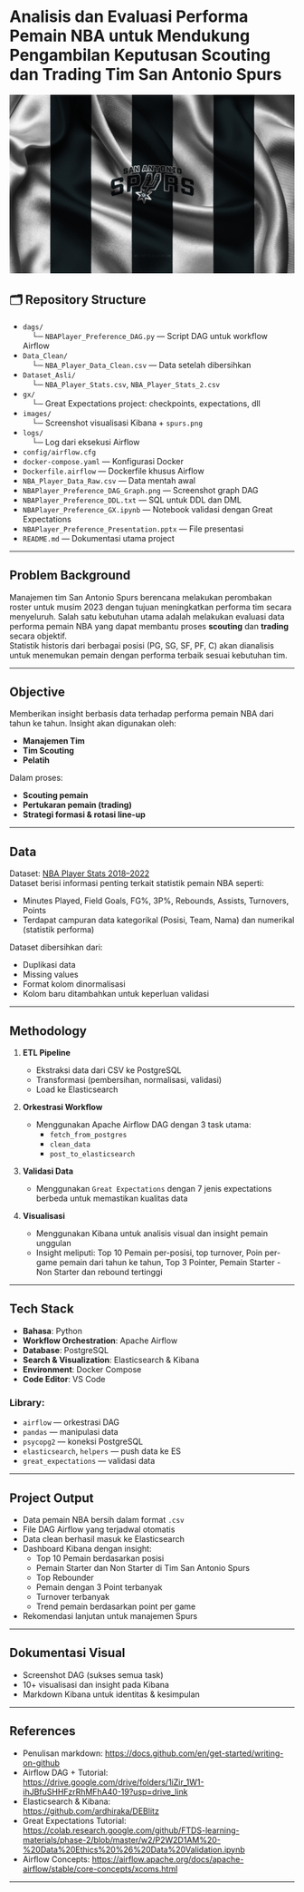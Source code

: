# Analisis dan Evaluasi Performa Pemain NBA untuk Mendukung Pengambilan Keputusan Scouting dan Trading Tim San Antonio Spurs

![San Antonio Spurs Logo](images/Banner.jpeg)

## 🗂 Repository Structure

- `dags/`  
  &nbsp;&nbsp;&nbsp;&nbsp;└─ `NBAPlayer_Preference_DAG.py` — Script DAG untuk workflow Airflow  
- `Data_Clean/`  
  &nbsp;&nbsp;&nbsp;&nbsp;└─ `NBA_Player_Data_Clean.csv` — Data setelah dibersihkan  
- `Dataset_Asli/`  
  &nbsp;&nbsp;&nbsp;&nbsp;└─ `NBA_Player_Stats.csv`, `NBA_Player_Stats_2.csv` 
- `gx/`  
  &nbsp;&nbsp;&nbsp;&nbsp;└─ Great Expectations project: checkpoints, expectations, dll  
- `images/`  
  &nbsp;&nbsp;&nbsp;&nbsp;└─ Screenshot visualisasi Kibana + `spurs.png`  
- `logs/`  
  &nbsp;&nbsp;&nbsp;&nbsp;└─ Log dari eksekusi Airflow  
- `config/airflow.cfg`  
- `docker-compose.yaml` — Konfigurasi Docker  
- `Dockerfile.airflow` — Dockerfile khusus Airflow  
- `NBA_Player_Data_Raw.csv` — Data mentah awal  
- `NBAPlayer_Preference_DAG_Graph.png` — Screenshot graph DAG  
- `NBAPlayer_Preference_DDL.txt` — SQL untuk DDL dan DML  
- `NBAPlayer_Preference_GX.ipynb` — Notebook validasi dengan Great Expectations  
- `NBAPlayer_Preference_Presentation.pptx` — File presentasi  
- `README.md` — Dokumentasi utama project  

---

## Problem Background

Manajemen tim San Antonio Spurs berencana melakukan perombakan roster untuk musim 2023 dengan tujuan meningkatkan performa tim secara menyeluruh. Salah satu kebutuhan utama adalah melakukan evaluasi data performa pemain NBA yang dapat membantu proses **scouting** dan **trading** secara objektif.  
Statistik historis dari berbagai posisi (PG, SG, SF, PF, C) akan dianalisis untuk menemukan pemain dengan performa terbaik sesuai kebutuhan tim.

---

## Objective

Memberikan insight berbasis data terhadap performa pemain NBA dari tahun ke tahun. Insight akan digunakan oleh:
- **Manajemen Tim**
- **Tim Scouting**
- **Pelatih**

Dalam proses:
- **Scouting pemain**
- **Pertukaran pemain (trading)**
- **Strategi formasi & rotasi line-up**

---

## Data

Dataset: [NBA Player Stats 2018–2022](https://www.kaggle.com/datasets/raunakpandey030/nba-player-stats)  
Dataset berisi informasi penting terkait statistik pemain NBA seperti:
- Minutes Played, Field Goals, FG%, 3P%, Rebounds, Assists, Turnovers, Points
- Terdapat campuran data kategorikal (Posisi, Team, Nama) dan numerikal (statistik performa)

Dataset dibersihkan dari:
- Duplikasi data
- Missing values
- Format kolom dinormalisasi
- Kolom baru ditambahkan untuk keperluan validasi

---

## Methodology

1. **ETL Pipeline**
   - Ekstraksi data dari CSV ke PostgreSQL
   - Transformasi (pembersihan, normalisasi, validasi)
   - Load ke Elasticsearch

2. **Orkestrasi Workflow**
   - Menggunakan Apache Airflow DAG dengan 3 task utama:
     - `fetch_from_postgres`
     - `clean_data`
     - `post_to_elasticsearch`

3. **Validasi Data**
   - Menggunakan `Great Expectations` dengan 7 jenis expectations berbeda untuk memastikan kualitas data

4. **Visualisasi**
   - Menggunakan Kibana untuk analisis visual dan insight pemain unggulan
   - Insight meliputi: Top 10 Pemain per-posisi, top turnover, Poin per-game pemain dari tahun ke tahun, Top 3 Pointer, Pemain Starter - Non Starter dan rebound tertinggi

---

## Tech Stack

- **Bahasa**: Python
- **Workflow Orchestration**: Apache Airflow
- **Database**: PostgreSQL
- **Search & Visualization**: Elasticsearch & Kibana
- **Environment**: Docker Compose
- **Code Editor**: VS Code

### Library:
- `airflow` — orkestrasi DAG
- `pandas` — manipulasi data
- `psycopg2` — koneksi PostgreSQL
- `elasticsearch`, `helpers` — push data ke ES
- `great_expectations` — validasi data

---

## Project Output

- Data pemain NBA bersih dalam format `.csv`
- File DAG Airflow yang terjadwal otomatis
- Data clean berhasil masuk ke Elasticsearch
- Dashboard Kibana dengan insight:
  - Top 10 Pemain berdasarkan posisi
  - Pemain Starter dan Non Starter di Tim San Antonio Spurs
  - Top Rebounder
  - Pemain dengan 3 Point terbanyak
  - Turnover terbanyak
  - Trend pemain berdasarkan point per game
- Rekomendasi lanjutan untuk manajemen Spurs

---

## Dokumentasi Visual

- Screenshot DAG (sukses semua task)
- 10+ visualisasi dan insight pada Kibana
- Markdown Kibana untuk identitas & kesimpulan

---

## References

- Penulisan markdown: https://docs.github.com/en/get-started/writing-on-github
- Airflow DAG + Tutorial:  
  https://drive.google.com/drive/folders/1iZir_1W1-ihJBfuSHHFzrRhMFhA40-19?usp=drive_link
- Elasticsearch & Kibana:  
  https://github.com/ardhiraka/DEBlitz
- Great Expectations Tutorial:  
  https://colab.research.google.com/github/FTDS-learning-materials/phase-2/blob/master/w2/P2W2D1AM%20-%20Data%20Ethics%20%26%20Data%20Validation.ipynb
- Airflow Concepts: https://airflow.apache.org/docs/apache-airflow/stable/core-concepts/xcoms.html

---

